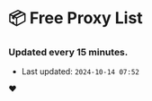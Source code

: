 # :package: Free Proxy List
### Updated every 15 minutes.

- Last updated: `2024-10-14 07:52`

:heart:
